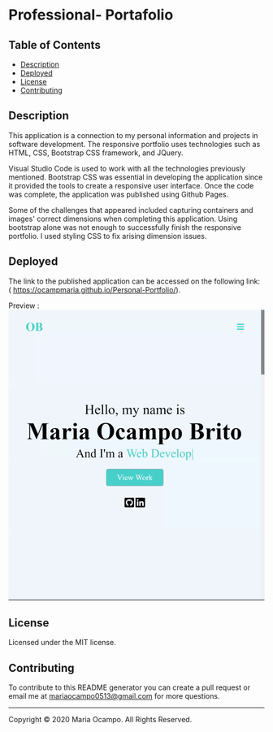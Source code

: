 # Professional- Portafolio

## Table of Contents
  * [Description](#description)
  * [Deployed](#deployed)
  * [License](#license)
  * [Contributing](#contributing)

## Description

This application is a connection to my personal information and projects in software development. 
The responsive portfolio uses technologies such as HTML, CSS, Bootstrap CSS framework, and JQuery.

Visual Studio Code is used to work with all the technologies previously mentioned. 
Bootstrap CSS was essential in developing the application since it provided the tools to create a responsive user interface. Once the code was complete, the application was published using Github Pages.

Some of the challenges that appeared included capturing containers and images' correct dimensions when completing this application. Using bootstrap alone was not enough to successfully finish the responsive portfolio. I used styling CSS to fix arising dimension issues.


## Deployed
The link to the published application can be accessed on the following link: <br>
( https://ocampmaria.github.io/Personal-Portfolio/). 

Preview : 
![password generator demo](./Assets/images/preview.gif)



## License
Licensed under the MIT license.

## Contributing
To contribute to this README generator you can create a pull request or email me at mariaocampo0513@gmail.com for more questions.
  

- - -
Copyright &copy; 2020 Maria Ocampo. All Rights Reserved.
